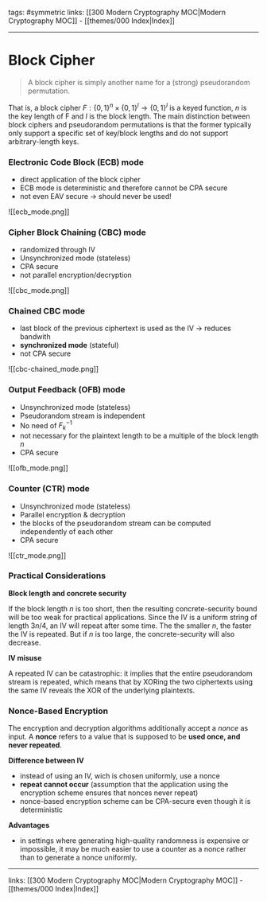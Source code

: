 tags: #symmetric
links:  [[300 Modern Cryptography MOC|Modern Cryptography MOC]] - [[themes/000 Index|Index]]

---
# Block Cipher

> A block cipher is simply another name for a (strong) pseudorandom permutation.

That is, a block cipher $F : \{0, 1\}^n \times \{0, 1\}^l \rightarrow \{0, 1\}^l$ is a keyed function, $n$ is the key length of F and $l$ is the block length.
The main distinction between block ciphers and pseudorandom permutations is that the former typically only support a specific set of key/block lengths and do not support arbitrary-length keys.

### Electronic Code Block (ECB) mode

- direct application of the block cipher
- ECB mode is deterministic and therefore cannot be CPA secure
- not even EAV secure $\rightarrow$ should never be used!

![[ecb_mode.png]]

### Cipher Block Chaining (CBC) mode

- randomized through IV
- Unsynchronized mode (stateless)
- CPA secure
- not parallel encryption/decryption

![[cbc_mode.png]]

### Chained CBC mode

- last block of the previous ciphertext is used as the IV $\rightarrow$ reduces bandwith
- **synchronized mode** (stateful)
- not CPA secure

![[cbc-chained_mode.png]]

### Output Feedback (OFB) mode

- Unsynchronized mode (stateless)
- Pseudorandom stream is independent
- No need of $F_k^{-1}$
- not necessary for the plaintext length to be a multiple of the block length $n$
- CPA secure

![[ofb_mode.png]]

### Counter (CTR) mode

- Unsynchronized mode (stateless)
- Parallel encryption & decryption
- the blocks of the pseudorandom stream can be computed independently of each other
- CPA secure

![[ctr_mode.png]]

### Practical Considerations

**Block length and concrete security**

If the block length $n$ is too short, then the resulting concrete-security bound will be too weak for practical applications. Since the IV is a uniform string of length $3n/4$, an IV will repeat after some time. The the smaller $n$, the faster the IV is repeated. But if $n$ is too large, the concrete-security will also decrease.

**IV misuse**

A repeated IV can be catastrophic: it implies that the entire pseudorandom stream is repeated, which means that by XORing the two ciphertexts using the same IV reveals the XOR of the underlying plaintexts.

### Nonce-Based Encryption

The encryption and decryption algorithms additionally accept a *nonce* as input.
A **nonce** refers to a value that is supposed to be **used once, and never repeated**.

**Difference between IV**

- instead of using an IV, wich is chosen uniformly, use a nonce
- **repeat cannot occur** (assumption that the application using the encryption scheme ensures that nonces never repeat)
- nonce-based encryption scheme can be CPA-secure even though it is deterministic

**Advantages**

- in settings where generating high-quality randomness is expensive or impossible, it may be much easier to use a counter as a nonce rather than to generate a nonce uniformly.


---
links:  [[300 Modern Cryptography MOC|Modern Cryptography MOC]] - [[themes/000 Index|Index]]